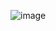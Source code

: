 ![image](https://github.com/IIIIIlll/stacker/assets/119638960/ef4a50ab-312b-4dc3-bf35-5338c2773f49)
